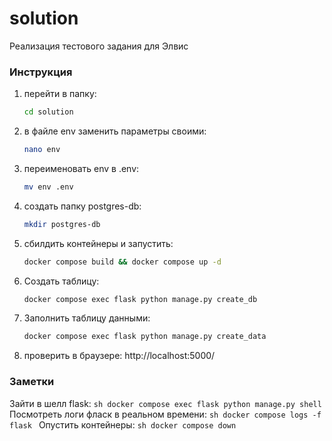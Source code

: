 # solution
Реализация тестового задания для Элвис

### Инструкция

1) перейти в папку: 
    ```sh
    cd solution
    ```
1) в файле env заменить параметры своими:
    ```sh
    nano env
    ```
2) переименовать env в .env:
    ```sh
    mv env .env
    ```
3) создать папку postgres-db:
    ```sh
    mkdir postgres-db
    ```
4) сбилдить контейнеры и запустить:
    ```sh
    docker compose build && docker compose up -d
    ```
5) Создать таблицу:
    ```sh
    docker compose exec flask python manage.py create_db
    ```
6) Заполнить таблицу данными:
    ```sh
    docker compose exec flask python manage.py create_data
    ```
7) проверить в браузере: http://localhost:5000/


### Заметки

Зайти в шелл flask:
    ```sh
    docker compose exec flask python manage.py shell
    ```
Посмотреть логи фласк в реальном времени:
    ```sh
    docker compose logs -f flask
    ```
Опустить контейнеры:
    ```sh
    docker compose down
    ```